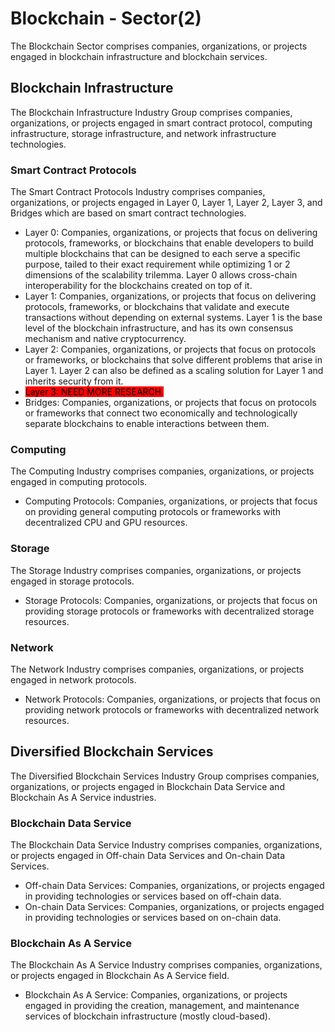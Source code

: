 # Blockchain - Sector(2)

The Blockchain Sector comprises companies, organizations, or projects engaged in blockchain infrastructure and blockchain services.

## Blockchain Infrastructure

The Blockchain Infrastructure Industry Group comprises companies, organizations, or projects engaged in smart contract protocol, computing infrastructure, storage infrastructure, and network infrastructure technologies.

### Smart Contract Protocols

The Smart Contract Protocols Industry comprises companies, organizations, or projects engaged in Layer 0, Layer 1, Layer 2, Layer 3, and Bridges which are based on smart contract technologies.

* Layer 0: Companies, organizations, or projects that focus on delivering protocols, frameworks, or blockchains that enable developers to build multiple blockchains that can be designed to each serve a specific purpose, tailed to their exact requirement while optimizing 1 or 2 dimensions of the scalability trilemma. Layer 0 allows cross-chain interoperability for the blockchains created on top of it.
* Layer 1: Companies, organizations, or projects that focus on delivering protocols, frameworks, or blockchains that validate and execute transactions without depending on external systems. Layer 1 is the base level of the blockchain infrastructure, and has its own consensus mechanism and native cryptocurrency.
* Layer 2: Companies, organizations, or projects that focus on protocols or frameworks, or blockchains that solve different problems that arise in Layer 1. Layer 2 can also be defined as a scaling solution for Layer 1 and inherits security from it.&#x20;
* <mark style="background-color:red;">Layer 3: NEED MORE RESEARCH.</mark>
* Bridges: Companies, organizations, or projects that focus on protocols or frameworks that connect two economically and technologically separate blockchains to enable interactions between them.

### Computing

The Computing Industry comprises companies, organizations, or projects engaged in computing protocols.

* Computing Protocols: Companies, organizations, or projects that focus on providing general computing protocols or frameworks with decentralized CPU and GPU resources.

### Storage

The Storage Industry comprises companies, organizations, or projects engaged in storage protocols.

* Storage Protocols: Companies, organizations, or projects that focus on providing storage protocols or frameworks with decentralized storage resources.

### Network

The Network Industry comprises companies, organizations, or projects engaged in network protocols.

* Network Protocols: Companies, organizations, or projects that focus on providing network protocols or frameworks with decentralized network resources.

## Diversified Blockchain Services

The Diversified Blockchain Services Industry Group comprises companies, organizations, or projects engaged in Blockchain Data Service and Blockchain As A Service industries.

### Blockchain Data Service

The Blockchain Data Service Industry comprises companies, organizations, or projects engaged in Off-chain Data Services and On-chain Data Services.

* Off-chain Data Services: Companies, organizations, or projects engaged in providing technologies or services based on off-chain data.
* On-chain Data Services: Companies, organizations, or projects engaged in providing technologies or services based on on-chain data.

### Blockchain As A Service

The Blockchain As A Service Industry comprises companies, organizations, or projects engaged in Blockchain As A Service field.

* Blockchain As A Service: Companies, organizations, or projects engaged in providing the creation, management, and maintenance services of blockchain infrastructure (mostly cloud-based).

